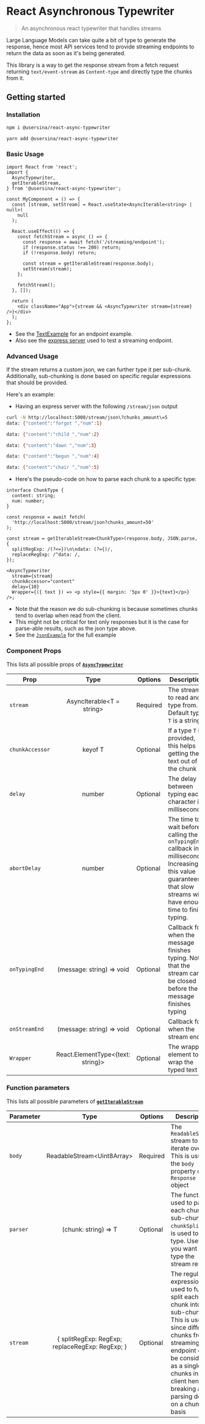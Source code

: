 # React Asynchronous Typewriter

> An asynchronous react typewriter that handles streams

Large Language Models can take quite a bit of type to generate the response, hence most API services tend to provide streaming endpoints to return the data as soon as it's being generated.

This library is a way to get the response stream from a fetch request returning `text/event-stream` as `Content-type` and directly type the chunks from it.

## Getting started

### Installation

```bash
npm i @usersina/react-async-typewriter
```

```bash
yarn add @usersina/react-async-typewriter
```

### Basic Usage

```tsx
import React from 'react';
import {
  AsyncTypewriter,
  getIterableStream,
} from '@usersina/react-async-typewriter';

const MyComponent = () => {
  const [stream, setStream] = React.useState<AsyncIterable<string> | null>(
    null
  );

  React.useEffect(() => {
    const fetchStream = async () => {
      const response = await fetch('/streaming/endpoint');
      if (response.status !== 200) return;
      if (!response.body) return;

      const stream = getIterableStream(response.body);
      setStream(stream);
    };

    fetchStream();
  }, []);

  return (
    <div className="App">{stream && <AsyncTypewriter stream={stream} />}</div>
  );
};
```

- See the [TextExample](./example/components/TextExample.tsx) for an endpoint example.
- Also see the [express server](./example/server/index.mjs) used to test a streaming endpoint.

### Advanced Usage

If the stream returns a custom json, we can further type it per sub-chunk.
Additionally, sub-chunking is done based on specific regular expressions that should be provided.

Here's an example:

- Having an express server with the following `/stream/json` output

```bash
curl -N http://localhost:5000/stream/json\?chunks_amount\=5
data: {"content":"forgot ","num":1}

data: {"content":"child ","num":2}

data: {"content":"dawn ","num":3}

data: {"content":"begun ","num":4}

data: {"content":"chair ","num":5}

```

- Here's the pseudo-code on how to parse each chunk to a specific type:

```tsx
interface ChunkType {
  content: string;
  num: number;
}

const response = await fetch(
  'http://localhost:5000/stream/json?chunks_amount=50'
);

const stream = getIterableStream<ChunkType>(response.body, JSON.parse, {
  splitRegExp: /(?<=})\n\ndata: (?={)/,
  replaceRegExp: /^data: /,
});

<AsyncTypewriter
  stream={stream}
  chunkAccessor="content"
  delay={10}
  Wrapper={({ text }) => <p style={{ margin: '5px 0' }}>{text}</p>}
/>;
```

- Note that the reason we do sub-chunking is because sometimes chunks tend to overlap when read from the client.
- This might not be critical for text only responses but it is the case for parse-able results, such as the json type above.
- See the [`JsonExample`](./example/components/JsonExample.tsx) for the full example

### Component Props

This lists all possible props of [**`AsyncTypewriter`**](./src/components/AsyncTypewriter.tsx)

| Prop            |               Type                | Options  | Description                                                                                                                                                            | Default |
| --------------- | :-------------------------------: | -------- | ---------------------------------------------------------------------------------------------------------------------------------------------------------------------- | :-----: |
| `stream`        |     AsyncIterable<T = string>     | Required | The stream to read and type from. Default type `T` is a string.                                                                                                        |   `-`   |
| `chunkAccessor` |              keyof T              | Optional | If a type `T` is provided, this helps getting the text out of the chunk                                                                                                |   `-`   |
| `delay`         |              number               | Optional | The delay between typing each character in milliseconds                                                                                                                |  `20`   |
| `abortDelay`    |              number               | Optional | The time to wait before calling the `onTypingEnd` callback in milliseconds. Increasing this value guarantees that slow streams will have enough time to finish typing. | `1000`  |
| `onTypingEnd`   |     (message: string) => void     | Optional | Callback for when the message finishes typing. Note that the stream can be closed before the message finishes typing                                                   |   `-`   |
| `onStreamEnd`   |     (message: string) => void     | Optional | Callback for when the stream ends                                                                                                                                      |   `-`   |
| `Wrapper`       | React.ElementType<{text: string}> | Optional | The wrapper element to wrap the typed text in                                                                                                                          | `span`  |

### Function parameters

This lists all possible parameters of [**`getIterableStream`**](./src/utils/streaming.ts)

| Parameter |                      Type                       | Options  | Description                                                                                                                                                                                                                                   | Default |
| --------- | :---------------------------------------------: | -------- | --------------------------------------------------------------------------------------------------------------------------------------------------------------------------------------------------------------------------------------------- | :-----: |
| `body`    |           ReadableStream\<Uint8Array>           | Required | The `ReadableStream` stream to iterate over. This is usually the `body` property of a `Response` object                                                                                                                                       |   `-`   |
| `parser`  |              (chunk: string) => T               | Optional | The function used to parse each chunk (or sub-chunk if `chunkSplitter`) is used to the `T` type. Useful if you want to type the stream result                                                                                                 |   `-`   |
| `stream`  | { splitRegExp: RegExp; replaceRegExp: RegExp; } | Optional | The regular expressions used to further split each chunk into sub-chunks. This is useful since different chunks from a streaming endpoint can be considered as a single chunks in the client hence breaking any parsing done on a chunk-basis |   `-`   |
